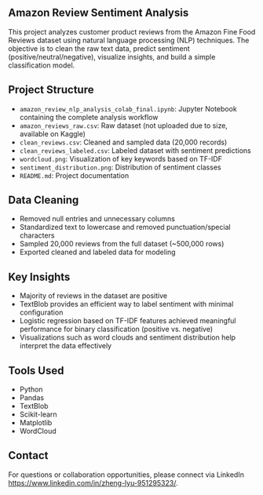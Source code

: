 ## Amazon Review Sentiment Analysis

This project analyzes customer product reviews from the Amazon Fine Food Reviews dataset using natural language processing (NLP) techniques. The objective is to clean the raw text data, predict sentiment (positive/neutral/negative), visualize insights, and build a simple classification model.

## Project Structure
- `amazon_review_nlp_analysis_colab_final.ipynb`: Jupyter Notebook containing the complete analysis workflow
- `amazon_reviews_raw.csv`: Raw dataset (not uploaded due to size, available on Kaggle)
- `clean_reviews.csv`: Cleaned and sampled data (20,000 records)
- `clean_reviews_labeled.csv`: Labeled dataset with sentiment predictions
- `wordcloud.png`: Visualization of key keywords based on TF-IDF
- `sentiment_distribution.png`: Distribution of sentiment classes
- `README.md`: Project documentation

## Data Cleaning
- Removed null entries and unnecessary columns
- Standardized text to lowercase and removed punctuation/special characters
- Sampled 20,000 reviews from the full dataset (~500,000 rows)
- Exported cleaned and labeled data for modeling

## Key Insights
- Majority of reviews in the dataset are positive
- TextBlob provides an efficient way to label sentiment with minimal configuration
- Logistic regression based on TF-IDF features achieved meaningful performance for binary classification (positive vs. negative)
- Visualizations such as word clouds and sentiment distribution help interpret the data effectively

## Tools Used
- Python
- Pandas
- TextBlob
- Scikit-learn
- Matplotlib
- WordCloud

## Contact
For questions or collaboration opportunities, please connect via LinkedIn https://www.linkedin.com/in/zheng-lyu-951295323/.
